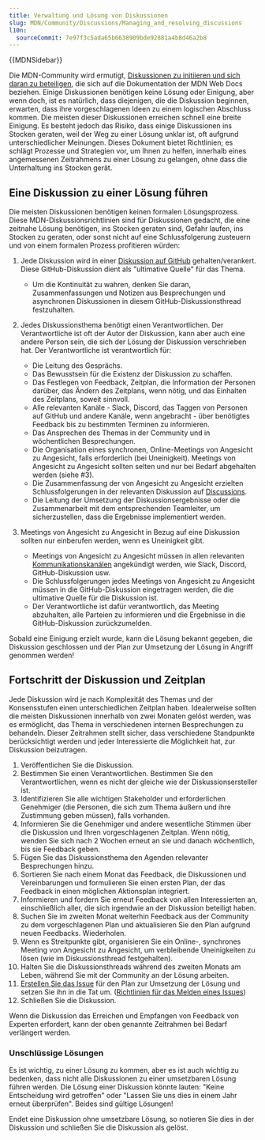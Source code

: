 ```yaml
---
title: Verwaltung und Lösung von Diskussionen
slug: MDN/Community/Discussions/Managing_and_resolving_discussions
l10n:
  sourceCommit: 7e97f3c5ada65b6638909bde92881a4b8d46a2b8
---
```


{{MDNSidebar}}

Die MDN-Community wird ermutigt, [Diskussionen zu initiieren und sich daran zu beteiligen](/de/docs/MDN/Community/Discussions), die sich auf die Dokumentation der MDN Web Docs beziehen. Einige Diskussionen benötigen keine Lösung oder Einigung, aber wenn doch, ist es natürlich, dass diejenigen, die die Diskussion beginnen, erwarten, dass ihre vorgeschlagenen Ideen zu einem logischen Abschluss kommen. Die meisten dieser Diskussionen erreichen schnell eine breite Einigung. Es besteht jedoch das Risiko, dass einige Diskussionen ins Stocken geraten, weil der Weg zu einer Lösung unklar ist, oft aufgrund unterschiedlicher Meinungen. Dieses Dokument bietet Richtlinien; es schlägt Prozesse und Strategien vor, um Ihnen zu helfen, innerhalb eines angemessenen Zeitrahmens zu einer Lösung zu gelangen, ohne dass die Unterhaltung ins Stocken gerät.

## Eine Diskussion zu einer Lösung führen

Die meisten Diskussionen benötigen keinen formalen Lösungsprozess. Diese MDN-Diskussionsrichtlinien sind für Diskussionen gedacht, die eine zeitnahe Lösung benötigen, ins Stocken geraten sind, Gefahr laufen, ins Stocken zu geraten, oder sonst nicht auf eine Schlussfolgerung zusteuern und von einem formalen Prozess profitieren würden:

1. Jede Diskussion wird in einer [Diskussion auf GitHub](https://github.com/orgs/mdn/discussions) gehalten/verankert. Diese GitHub-Diskussion dient als "ultimative Quelle" für das Thema.

   - Um die Kontinuität zu wahren, denken Sie daran, Zusammenfassungen und Notizen aus Besprechungen und asynchronen Diskussionen in diesem GitHub-Diskussionsthread festzuhalten.

2. Jedes Diskussionsthema benötigt einen Verantwortlichen. Der Verantwortliche ist oft der Autor der Diskussion, kann aber auch eine andere Person sein, die sich der Lösung der Diskussion verschrieben hat. Der Verantwortliche ist verantwortlich für:

   - Die Leitung des Gesprächs.
   - Das Bewusstsein für die Existenz der Diskussion zu schaffen.
   - Das Festlegen von Feedback, Zeitplan, die Information der Personen darüber, das Ändern des Zeitplans, wenn nötig, und das Einhalten des Zeitplans, soweit sinnvoll.
   - Alle relevanten Kanäle - Slack, Discord, das Taggen von Personen auf GitHub und andere Kanäle, wenn angebracht - über benötigtes Feedback bis zu bestimmten Terminen zu informieren.
   - Das Ansprechen des Themas in der Community und in wöchentlichen Besprechungen.
   - Die Organisation eines synchronen, Online-Meetings von Angesicht zu Angesicht, falls erforderlich (bei Uneinigkeit). Meetings von Angesicht zu Angesicht sollten selten und nur bei Bedarf abgehalten werden (siehe #3).
   - Die Zusammenfassung der von Angesicht zu Angesicht erzielten Schlussfolgerungen in der relevanten Diskussion auf [Discussions](https://github.com/orgs/mdn/discussions).
   - Die Leitung der Umsetzung der Diskussionsergebnisse oder die Zusammenarbeit mit dem entsprechenden Teamleiter, um sicherzustellen, dass die Ergebnisse implementiert werden.

3. Meetings von Angesicht zu Angesicht in Bezug auf eine Diskussion sollten nur einberufen werden, wenn es Uneinigkeit gibt.

   - Meetings von Angesicht zu Angesicht müssen in allen relevanten [Kommunikationskanälen](/de/docs/MDN/Community/Communication_channels) angekündigt werden, wie Slack, Discord, GitHub-Diskussion usw.
   - Die Schlussfolgerungen jedes Meetings von Angesicht zu Angesicht müssen in die GitHub-Diskussion eingetragen werden, die die ultimative Quelle für die Diskussion ist.
   - Der Verantwortliche ist dafür verantwortlich, das Meeting abzuhalten, alle Parteien zu informieren und die Ergebnisse in die GitHub-Diskussion zurückzumelden.

Sobald eine Einigung erzielt wurde, kann die Lösung bekannt gegeben, die Diskussion geschlossen und der Plan zur Umsetzung der Lösung in Angriff genommen werden!

## Fortschritt der Diskussion und Zeitplan

Jede Diskussion wird je nach Komplexität des Themas und der Konsensstufen einen unterschiedlichen Zeitplan haben. Idealerweise sollten die meisten Diskussionen innerhalb von zwei Monaten gelöst werden, was es ermöglicht, das Thema in verschiedenen internen Besprechungen zu behandeln. Dieser Zeitrahmen stellt sicher, dass verschiedene Standpunkte berücksichtigt werden und jeder Interessierte die Möglichkeit hat, zur Diskussion beizutragen.

1. Veröffentlichen Sie die Diskussion.
2. Bestimmen Sie einen Verantwortlichen. Bestimmen Sie den Verantwortlichen, wenn es nicht der gleiche wie der Diskussionsersteller ist.
3. Identifizieren Sie alle wichtigen Stakeholder und erforderlichen Genehmiger (die Personen, die sich zum Thema äußern und ihre Zustimmung geben müssen), falls vorhanden.
4. Informieren Sie die Genehmiger und andere wesentliche Stimmen über die Diskussion und Ihren vorgeschlagenen Zeitplan. Wenn nötig, wenden Sie sich nach 2 Wochen erneut an sie und danach wöchentlich, bis sie Feedback geben.
5. Fügen Sie das Diskussionsthema den Agenden relevanter Besprechungen hinzu.
6. Sortieren Sie nach einem Monat das Feedback, die Diskussionen und Vereinbarungen und formulieren Sie einen ersten Plan, der das Feedback in einen möglichen Aktionsplan integriert.
7. Informieren und fordern Sie erneut Feedback von allen Interessierten an, einschließlich aller, die sich irgendwie an der Diskussion beteiligt haben.
8. Suchen Sie im zweiten Monat weiterhin Feedback aus der Community zu dem vorgeschlagenen Plan und aktualisieren Sie den Plan aufgrund neuen Feedbacks. Wiederholen.
9. Wenn es Streitpunkte gibt, organisieren Sie ein Online-, synchrones Meeting von Angesicht zu Angesicht, um verbleibende Uneinigkeiten zu lösen (wie im Diskussionsthread festgehalten).
10. Halten Sie die Diskussionsthreads während des zweiten Monats am Leben, während Sie mit der Community an der Lösung arbeiten.
11. [Erstellen Sie das Issue](/de/docs/MDN/Community/Issues) für den Plan zur Umsetzung der Lösung und setzen Sie ihn in die Tat um. ([Richtlinien für das Melden eines Issues](/de/docs/MDN/Community/Issues#guidelines_for_reporting_an_issue))
12. Schließen Sie die Diskussion.

Wenn die Diskussion das Erreichen und Empfangen von Feedback von Experten erfordert, kann der oben genannte Zeitrahmen bei Bedarf verlängert werden.

### Unschlüssige Lösungen

Es ist wichtig, zu einer Lösung zu kommen, aber es ist auch wichtig zu bedenken, dass nicht alle Diskussionen zu einer umsetzbaren Lösung führen werden. Die Lösung einer Diskussion könnte lauten: "Keine Entscheidung wird getroffen" oder "Lassen Sie uns dies in einem Jahr erneut überprüfen". Beides sind gültige Lösungen!

Endet eine Diskussion ohne umsetzbare Lösung, so notieren Sie dies in der Diskussion und schließen Sie die Diskussion als gelöst.

